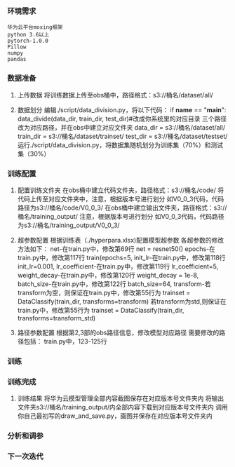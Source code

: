 ### 环境需求

	华为云平台moxing框架
	python 3.6以上
	pytorch-1.0.0
	Pillow
	numpy
	pandas

### 数据准备
1. 上传数据
	将训练数据上传至obs桶中，路径格式：s3://桶名/dataset/all/

2. 数据划分
	编辑./script/data_division.py，将以下代码：
		if __name__ == "__main__":
			data_divide(data_dir, train_dir, test_dir)#改成你系统里的对应目录
	三个路径改为对应路径，并在obs中建立对应文件夹
	data_dir = s3://桶名/dataset/all/
	train_dir = s3://桶名/dataset/trainset/
	test_dir = s3://桶名/dataset/testset/
	运行./script/data_division.py，将数据集随机划分为训练集（70%）和测试集（30%）

### 训练配置
1. 配置训练文件夹
	在obs桶中建立代码文件夹，路径格式：s3://桶名/code/
	将代码上传至对应文件夹中，注意，根据版本号进行划分
	如V0_0_3代码，代码路径为s3://桶名/code/V0_0_3/
	在obs桶中建立输出文件夹，路径格式：s3://桶名/training_output/
	注意，根据版本号进行划分
	如V0_0_3代码，代码路径为s3://桶名/training_output/V0_0_3/

2. 超参数配置
	根据训练表（./hyperpara.xlsx)配置模型超参数
	各超参数的修改方法如下：
	net-在train.py中，修改第69行
			net = resnet50()
	epochs-在train.py中，修改第117行
			train(epochs=5,
	init_lr-在train.py中，修改第118行
			init_lr=0.001,
	lr_coefficient-在train.py中，修改第119行
			lr_coefficient=5,
	weight_decay-在train.py中，修改第120行
			weight_decay = 1e-8,
	batch_size-在train.py中，修改第122行
			batch_size=64,
	transform-若transform为空，则保证在train.py中，修改第55行为
			trainset = DataClassify(train_dir, transforms=transform)
		若transform为std,则保证在train.py中，修改第55行为
			trainset = DataClassify(train_dir, transforms=transform_std)


3. 路径参数配置
	根据第2,3部的obs路径信息，修改模型对应路径
	需要修改的路径包括：
		train.py中，123-125行

### 训练

### 训练完成
1. 训练结果
	将华为云模型管理全部内容截图保存在对应版本号文件夹内
	将输出文件夹s3://桶名/training_output/内全部内容下载到对应版本号文件夹内
	调用你自己最初写的draw_and_save.py，画图并保存在对应版本号文件夹内

### 分析和调参

### 下一次迭代